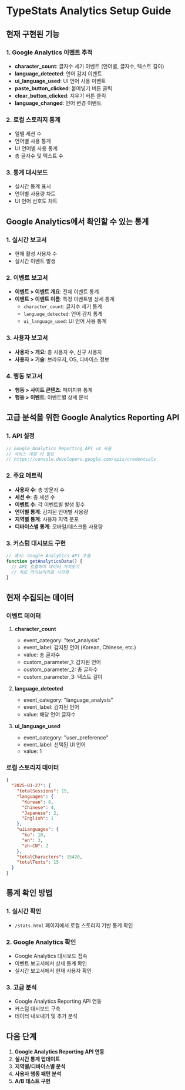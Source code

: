 # TypeStats Analytics Setup Guide

## 현재 구현된 기능

### 1. Google Analytics 이벤트 추적
- **character_count**: 글자수 세기 이벤트 (언어별, 글자수, 텍스트 길이)
- **language_detected**: 언어 감지 이벤트
- **ui_language_used**: UI 언어 사용 이벤트
- **paste_button_clicked**: 붙여넣기 버튼 클릭
- **clear_button_clicked**: 지우기 버튼 클릭
- **language_changed**: 언어 변경 이벤트

### 2. 로컬 스토리지 통계
- 일별 세션 수
- 언어별 사용 통계
- UI 언어별 사용 통계
- 총 글자수 및 텍스트 수

### 3. 통계 대시보드
- 실시간 통계 표시
- 언어별 사용량 차트
- UI 언어 선호도 차트

## Google Analytics에서 확인할 수 있는 통계

### 1. 실시간 보고서
- 현재 활성 사용자 수
- 실시간 이벤트 발생

### 2. 이벤트 보고서
- **이벤트 > 이벤트 개요**: 전체 이벤트 통계
- **이벤트 > 이벤트 이름**: 특정 이벤트별 상세 통계
  - `character_count`: 글자수 세기 통계
  - `language_detected`: 언어 감지 통계
  - `ui_language_used`: UI 언어 사용 통계

### 3. 사용자 보고서
- **사용자 > 개요**: 총 사용자 수, 신규 사용자
- **사용자 > 기술**: 브라우저, OS, 디바이스 정보

### 4. 행동 보고서
- **행동 > 사이트 콘텐츠**: 페이지뷰 통계
- **행동 > 이벤트**: 이벤트별 상세 분석

## 고급 분석을 위한 Google Analytics Reporting API

### 1. API 설정
```javascript
// Google Analytics Reporting API v4 사용
// 서비스 계정 키 필요
// https://console.developers.google.com/apis/credentials
```

### 2. 주요 메트릭
- **사용자 수**: 총 방문자 수
- **세션 수**: 총 세션 수
- **이벤트 수**: 각 이벤트별 발생 횟수
- **언어별 통계**: 감지된 언어별 사용량
- **지역별 통계**: 사용자 지역 분포
- **디바이스별 통계**: 모바일/데스크톱 사용량

### 3. 커스텀 대시보드 구현
```javascript
// 예시: Google Analytics API 호출
function getAnalyticsData() {
  // API 호출하여 데이터 가져오기
  // 차트 라이브러리로 시각화
}
```

## 현재 수집되는 데이터

### 이벤트 데이터
1. **character_count**
   - event_category: "text_analysis"
   - event_label: 감지된 언어 (Korean, Chinese, etc.)
   - value: 총 글자수
   - custom_parameter_1: 감지된 언어
   - custom_parameter_2: 총 글자수
   - custom_parameter_3: 텍스트 길이

2. **language_detected**
   - event_category: "language_analysis"
   - event_label: 감지된 언어
   - value: 해당 언어 글자수

3. **ui_language_used**
   - event_category: "user_preference"
   - event_label: 선택된 UI 언어
   - value: 1

### 로컬 스토리지 데이터
```json
{
  "2025-01-27": {
    "totalSessions": 15,
    "languages": {
      "Korean": 8,
      "Chinese": 4,
      "Japanese": 2,
      "English": 1
    },
    "uiLanguages": {
      "ko": 10,
      "en": 3,
      "zh-CN": 2
    },
    "totalCharacters": 15420,
    "totalTexts": 15
  }
}
```

## 통계 확인 방법

### 1. 실시간 확인
- `/stats.html` 페이지에서 로컬 스토리지 기반 통계 확인

### 2. Google Analytics 확인
- Google Analytics 대시보드 접속
- 이벤트 보고서에서 상세 통계 확인
- 실시간 보고서에서 현재 사용자 확인

### 3. 고급 분석
- Google Analytics Reporting API 연동
- 커스텀 대시보드 구축
- 데이터 내보내기 및 추가 분석

## 다음 단계

1. **Google Analytics Reporting API 연동**
2. **실시간 통계 업데이트**
3. **지역별/디바이스별 분석**
4. **사용자 행동 패턴 분석**
5. **A/B 테스트 구현**
